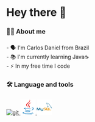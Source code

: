 <h1 align="left">Hey there 👋</h1>

###

<h3 align="left">👩‍💻  About me</h3>

###

<p align="left">- 🗣️ I'm Carlos Daniel from Brazil<br>- 📚 I'm currently learning Java☕<br>- ⚡ In my free time I code</p>

###

<h3 align="left">🛠 Language and tools</h3>

###

<p align="left"> <a href="https://git-scm.com/" target="_blank" rel="noreferrer"> <img src="https://www.vectorlogo.zone/logos/git-scm/git-scm-icon.svg" alt="git" width="40" height="40"/> </a> <a href="https://www.java.com" target="_blank" rel="noreferrer"> <img src="https://raw.githubusercontent.com/devicons/devicon/master/icons/java/java-original.svg" alt="java" width="40" height="40"/> </a> <a href="https://www.mysql.com/" target="_blank" rel="noreferrer"> <img src="https://raw.githubusercontent.com/devicons/devicon/master/icons/mysql/mysql-original-wordmark.svg" alt="mysql" width="40" height="40"/> </a> </p>
